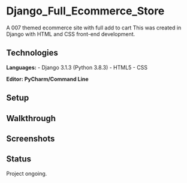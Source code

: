 # Django_Full_Ecommerce_Store

A 007 themed ecommerce site with full add to cart	 This was created in Django with HTML and CSS front-end development.

## Technologies

<b>Languages:</b> 
       - Django 3.1.3 (Python 3.8.3) 
       - HTML5
       - CSS

<b>Editor: PyCharm/Command Line</b>


## Setup



## Walkthrough



## Screenshots


## Status

Project ongoing.
